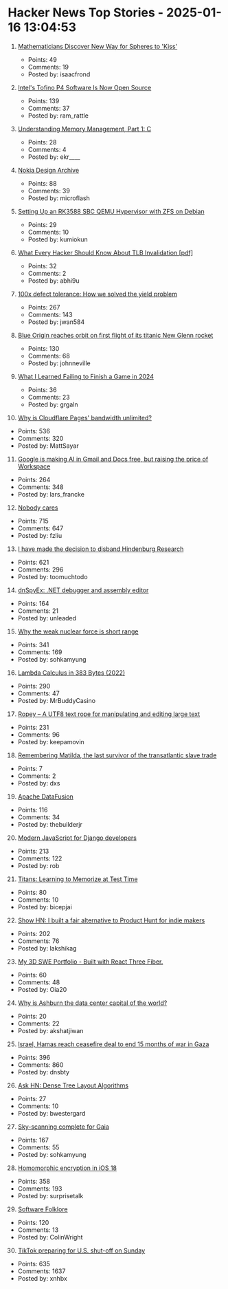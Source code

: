 # Hacker News Top Stories - 2025-01-16 13:04:53

1. [Mathematicians Discover New Way for Spheres to 'Kiss'](https://www.quantamagazine.org/mathematicians-discover-new-way-for-spheres-to-kiss-20250115/)
   - Points: 49
   - Comments: 19
   - Posted by: isaacfrond

2. [Intel's Tofino P4 Software Is Now Open Source](https://p4.org/intels-tofino-p4-software-is-now-open-source/)
   - Points: 139
   - Comments: 37
   - Posted by: ram_rattle

3. [Understanding Memory Management, Part 1: C](https://educatedguesswork.org/posts/memory-management-1/)
   - Points: 28
   - Comments: 4
   - Posted by: ekr____

4. [Nokia Design Archive](https://nokiadesignarchive.aalto.fi)
   - Points: 88
   - Comments: 39
   - Posted by: microflash

5. [Setting Up an RK3588 SBC QEMU Hypervisor with ZFS on Debian](https://blog.kumio.org/posts/2025/01/bananapim7-hvm.html)
   - Points: 29
   - Comments: 10
   - Posted by: kumiokun

6. [What Every Hacker Should Know About TLB Invalidation [pdf]](https://grsecurity.net/h2hc_2024_what_every_hacker_should_know_TLB_invalidation.pdf)
   - Points: 32
   - Comments: 2
   - Posted by: abhi9u

7. [100x defect tolerance: How we solved the yield problem](https://cerebras.ai/blog/100x-defect-tolerance-how-cerebras-solved-the-yield-problem)
   - Points: 267
   - Comments: 143
   - Posted by: jwan584

8. [Blue Origin reaches orbit on first flight of its titanic New Glenn rocket](https://arstechnica.com/space/2025/01/blue-origin-reaches-orbit-on-first-flight-of-its-titanic-new-glenn-rocket/)
   - Points: 130
   - Comments: 68
   - Posted by: johnneville

9. [What I Learned Failing to Finish a Game in 2024](https://georgeallen.dev/posts/2024-failures-in-game-development/)
   - Points: 36
   - Comments: 23
   - Posted by: grgaln

10. [Why is Cloudflare Pages' bandwidth unlimited?](https://mattsayar.com/why-does-cloudflare-pages-have-such-a-generous-free-tier/)
   - Points: 536
   - Comments: 320
   - Posted by: MattSayar

11. [Google is making AI in Gmail and Docs free, but raising the price of Workspace](https://www.theverge.com/2025/1/15/24343794/google-workspace-ai-features-free)
   - Points: 264
   - Comments: 348
   - Posted by: lars_francke

12. [Nobody cares](https://grantslatton.com/nobody-cares)
   - Points: 715
   - Comments: 647
   - Posted by: fzliu

13. [I have made the decision to disband Hindenburg Research](https://hindenburgresearch.com/gratitude/)
   - Points: 621
   - Comments: 296
   - Posted by: toomuchtodo

14. [dnSpyEx: .NET debugger and assembly editor](https://github.com/dnSpyEx/dnSpy)
   - Points: 164
   - Comments: 21
   - Posted by: unleaded

15. [Why the weak nuclear force is short range](https://profmattstrassler.com/articles-and-posts/particle-physics-basics/the-astonishing-standard-model/why-the-weak-nuclear-force-is-short-range/)
   - Points: 341
   - Comments: 169
   - Posted by: sohkamyung

16. [Lambda Calculus in 383 Bytes (2022)](https://justine.lol/lambda/)
   - Points: 290
   - Comments: 47
   - Posted by: MrBuddyCasino

17. [Ropey – A UTF8 text rope for manipulating and editing large text](https://github.com/cessen/ropey)
   - Points: 231
   - Comments: 96
   - Posted by: keepamovin

18. [Remembering Matilda, the last survivor of the transatlantic slave trade](https://www.aljazeera.com/features/2025/1/12/remembering-matilda-the-last-survivor-of-the-transatlantic-slave-trade)
   - Points: 7
   - Comments: 2
   - Posted by: dxs

19. [Apache DataFusion](https://datafusion.apache.org/)
   - Points: 116
   - Comments: 34
   - Posted by: thebuilderjr

20. [Modern JavaScript for Django developers](https://www.saaspegasus.com/guides/modern-javascript-for-django-developers/)
   - Points: 213
   - Comments: 122
   - Posted by: rob

21. [Titans: Learning to Memorize at Test Time](https://arxiv.org/abs/2501.00663)
   - Points: 80
   - Comments: 10
   - Posted by: bicepjai

22. [Show HN: I built a fair alternative to Product Hunt for indie makers](undefined)
   - Points: 202
   - Comments: 76
   - Posted by: lakshikag

23. [My 3D SWE Portfolio - Built with React Three Fiber.](https://dement.dev)
   - Points: 60
   - Comments: 48
   - Posted by: Oia20

24. [Why is Ashburn the data center capital of the world?](https://www.datacenters.com/news/why-is-ashburn-the-data-center-capital-of-the-world)
   - Points: 20
   - Comments: 22
   - Posted by: akshatjiwan

25. [Israel, Hamas reach ceasefire deal to end 15 months of war in Gaza](https://www.reuters.com/world/middle-east/gaza-ceasefire-appears-close-us-egyptian-leaders-put-focus-coming-hours-2025-01-14/)
   - Points: 396
   - Comments: 860
   - Posted by: dnsbty

26. [Ask HN: Dense Tree Layout Algorithms](undefined)
   - Points: 27
   - Comments: 10
   - Posted by: bwestergard

27. [Sky-scanning complete for Gaia](https://www.esa.int/ESA_Multimedia/Images/2025/01/Sky-scanning_complete_for_Gaia)
   - Points: 167
   - Comments: 55
   - Posted by: sohkamyung

28. [Homomorphic encryption in iOS 18](https://boehs.org/node/homomorphic-encryption)
   - Points: 358
   - Comments: 193
   - Posted by: surprisetalk

29. [Software Folklore](http://beza1e1.tuxen.de/lore/index.html)
   - Points: 120
   - Comments: 13
   - Posted by: ColinWright

30. [TikTok preparing for U.S. shut-off on Sunday](https://www.reuters.com/technology/tiktok-preparing-us-shut-off-sunday-information-reports-2025-01-15/)
   - Points: 635
   - Comments: 1637
   - Posted by: xnhbx

